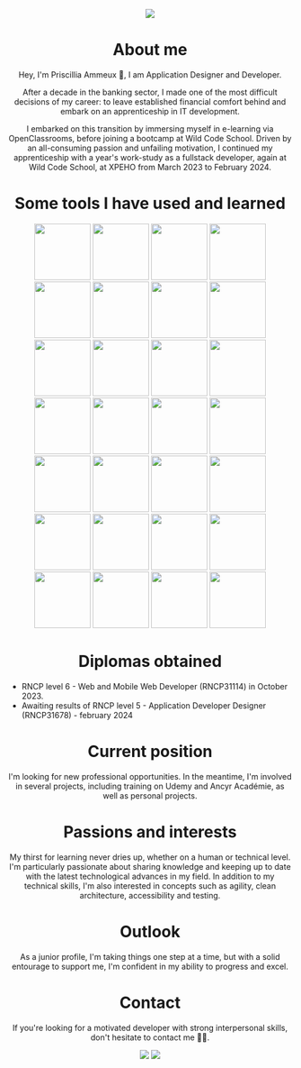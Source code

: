 <p align="center"><img src="https://github.com/PriscilliaAmmeux/priscillia.ammeux/assets/96787811/3c7e9adf-f421-4372-9af9-8ae4bb7e747f"/></p>


<h1 align="center">About me</h1>
<p align="center">Hey, I'm Priscillia Ammeux 🐞,  I am Application Designer and Developer.</p>

<p align="center">After a decade in the banking sector, I made one of the most difficult decisions of my career: to leave established financial comfort behind and embark on an apprenticeship in IT development.</p>

<p align="center">I embarked on this transition by immersing myself in e-learning via OpenClassrooms, before joining a bootcamp at Wild Code School. Driven by an all-consuming passion and unfailing motivation, I continued my apprenticeship with a year's work-study as a fullstack developer, again at Wild Code School, at XPEHO from March 2023 to February 2024.</p>

<h1 align="center">Some tools I have used and learned</h1>

<p align="center">
          <img src="https://cdn.jsdelivr.net/gh/devicons/devicon@latest/icons/dart/dart-plain-wordmark.svg" width=100/> 
          <img src="https://cdn.jsdelivr.net/gh/devicons/devicon@latest/icons/flutter/flutter-original.svg" width=100 /> 
          <img src="https://cdn.jsdelivr.net/gh/devicons/devicon@latest/icons/javascript/javascript-original.svg" width=100/>
          <img src="https://cdn.jsdelivr.net/gh/devicons/devicon@latest/icons/typescript/typescript-original.svg" width=100 />          
          <img src="https://cdn.jsdelivr.net/gh/devicons/devicon@latest/icons/vuejs/vuejs-original-wordmark.svg" width=100 />
          <img src="https://cdn.jsdelivr.net/gh/devicons/devicon@latest/icons/react/react-original-wordmark.svg" width=100/>
          <img src="https://cdn.jsdelivr.net/gh/devicons/devicon@latest/icons/nodejs/nodejs-original-wordmark.svg" width=100/>
          <img src="https://cdn.jsdelivr.net/gh/devicons/devicon@latest/icons/express/express-original-wordmark.svg" width=100 />
          <img src="https://cdn.jsdelivr.net/gh/devicons/devicon@latest/icons/sass/sass-original.svg" width=100/>
          <img src="https://cdn.jsdelivr.net/gh/devicons/devicon@latest/icons/java/java-original-wordmark.svg" width=100/>   
          <img src="https://cdn.jsdelivr.net/gh/devicons/devicon@latest/icons/kotlin/kotlin-original-wordmark.svg" width=100 />        
          <img src="https://cdn.jsdelivr.net/gh/devicons/devicon@latest/icons/gradle/gradle-original-wordmark.svg" width=100 />         
          <img src="https://cdn.jsdelivr.net/gh/devicons/devicon@latest/icons/maven/maven-original.svg" width=100/>                  
          <img src="https://cdn.jsdelivr.net/gh/devicons/devicon@latest/icons/nginx/nginx-original.svg" width=100/>
          <img src="https://cdn.jsdelivr.net/gh/devicons/devicon@latest/icons/mysql/mysql-original-wordmark.svg" width=100/>       
          <img src="https://cdn.jsdelivr.net/gh/devicons/devicon@latest/icons/postgresql/postgresql-original.svg" width=100/>
          <img src="https://cdn.jsdelivr.net/gh/devicons/devicon@latest/icons/docker/docker-original-wordmark.svg" width=100 />
          <img src="https://cdn.jsdelivr.net/gh/devicons/devicon@latest/icons/karatelabs/karatelabs-original.svg" width=100/>          
          <img src="https://cdn.jsdelivr.net/gh/devicons/devicon@latest/icons/jest/jest-plain.svg" width=100/>
          <img src="https://cdn.jsdelivr.net/gh/devicons/devicon@latest/icons/junit/junit-plain-wordmark.svg" width=100/>     
          <img src="https://cdn.jsdelivr.net/gh/devicons/devicon@latest/icons/playwright/playwright-original.svg" width=100/>          
          <img src="https://cdn.jsdelivr.net/gh/devicons/devicon@latest/icons/prometheus/prometheus-plain-wordmark.svg" width=100/>
          <img src="https://cdn.jsdelivr.net/gh/devicons/devicon@latest/icons/sonarqube/sonarqube-original-wordmark.svg" width=100/>
          <img src="https://cdn.jsdelivr.net/gh/devicons/devicon@latest/icons/swagger/swagger-original-wordmark.svg" width=100/>
          <img src="https://cdn.jsdelivr.net/gh/devicons/devicon@latest/icons/vscode/vscode-original-wordmark.svg" width=100/>
          <img src="https://cdn.jsdelivr.net/gh/devicons/devicon@latest/icons/intellij/intellij-original.svg" width=100/>
          <img src="https://cdn.jsdelivr.net/gh/devicons/devicon@latest/icons/figma/figma-original.svg" width=100/>
          <img src="https://cdn.jsdelivr.net/gh/devicons/devicon@latest/icons/github/github-original-wordmark.svg" width=100/></p>

<h1 align="center">Diplomas obtained</h1>
<ul>
  <li>RNCP level 6 - Web and Mobile Web Developer (RNCP31114) in October 2023.</li>
  <li>Awaiting results of RNCP level 5 - Application Developer Designer (RNCP31678) - february 2024</li>
</ul>

<h1 align="center">Current position</h1>
<p align="center">I'm looking for new professional opportunities. In the meantime, I'm involved in several projects, including training on Udemy and Ancyr Académie, as well as personal projects.</p>

<h1 align="center">Passions and interests</h1>
<p align="center">My thirst for learning never dries up, whether on a human or technical level. I'm particularly passionate about sharing knowledge and keeping up to date with the latest technological advances in my field. In addition to my technical skills, I'm also interested in concepts such as agility, clean architecture, accessibility and testing.</p>

<h1 align="center">Outlook</h1>
<p align="center">As a junior profile, I'm taking things one step at a time, but with a solid entourage to support me, I'm confident in my ability to progress and excel.</p>

<h1 align="center">Contact</h1>
<p align="center">If you're looking for a motivated developer with strong interpersonal skills, don't hesitate to contact me 🐞😉.</p>

<p align=center>
          <a href="mailto: priscillia.ammeux.pro@gmail.com"><img src="https://img.shields.io/badge/-Email-c14438?style=flat-square&logo=Gmail&logoColor=white&link=mailto:priscillia.ammeux.pro@gmail.com"/></a>
          <a href="https://www.linkedin.com/in/priscillia-ammeux/"> <img src="https://img.shields.io/badge/-Linkedin-blue?style=flat-square&logo=Linkedin&logoColor=white&link=https://www.linkedin.com/in/priscillia-ammeux/"</a>
</p>

